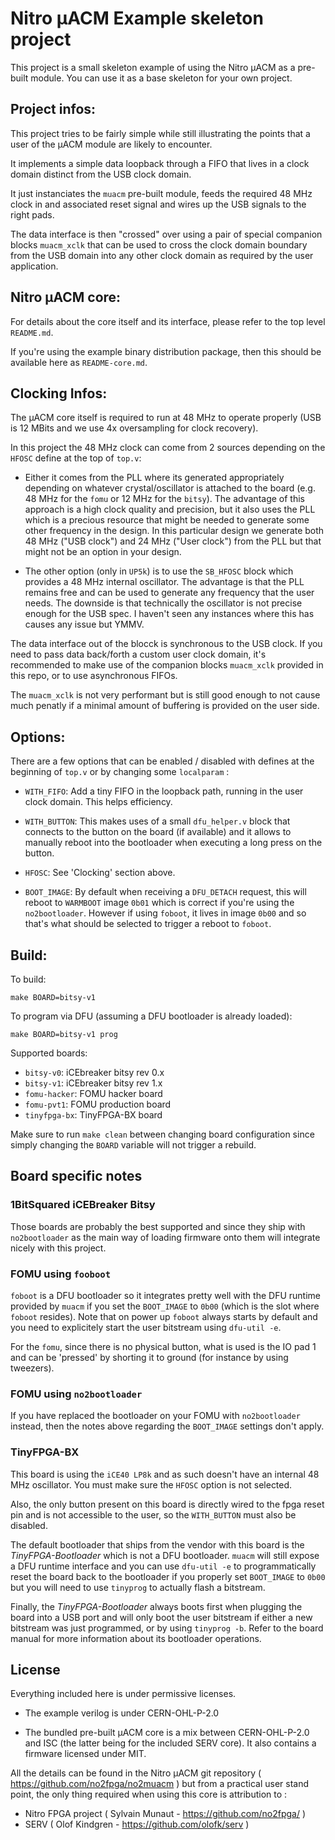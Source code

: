 Nitro μACM Example skeleton project
===================================

This project is a small skeleton example of using the Nitro μACM
as a pre-built module. You can use it as a base skeleton for your
own project.


Project infos:
--------------

This project tries to be fairly simple while still illustrating
the points that a user of the μACM module are likely to encounter.

It implements a simple data loopback through a FIFO that lives in
a clock domain distinct from the USB clock domain.

It just instanciates the `muacm` pre-built module, feeds the
required 48 MHz clock in and associated reset signal and wires
up the USB signals to the right pads.

The data interface is then "crossed" over using a pair of special
companion blocks `muacm_xclk` that can be used to cross the clock
domain boundary from the USB domain into any other clock domain
as required by the user application.


Nitro μACM core:
----------------

For details about the core itself and its interface, please
refer to the top level `README.md`.

If you're using the example binary distribution package, then
this should be available here as `README-core.md`.


Clocking Infos:
---------------

The μACM core itself is required to run at 48 MHz to operate
properly (USB is 12 MBits and we use 4x oversampling for clock
recovery).

In this project the 48 MHz clock can come from 2 sources depending
on the `HFOSC` define at the top of `top.v`:

 - Either it comes from the PLL where its generated appropriately
   depending on whatever crystal/oscillator is attached to the
   board (e.g. 48 MHz for the `fomu` or 12 MHz for the `bitsy`).
   The advantage of this approach is a high clock quality and
   precision, but it also uses the PLL which is a precious
   resource that might be needed to generate some other frequency
   in the design.
   In this particular design we generate both 48 MHz ("USB clock")
   and 24 MHz ("User clock") from the PLL but that might not be
   an option in your design.

 - The other option (only in `UP5k`) is to use the `SB_HFOSC`
   block which provides a 48 MHz internal oscillator.
   The advantage is that the PLL remains free and can be used
   to generate any frequency that the user needs.
   The downside is that technically the oscillator is not precise
   enough for the USB spec. I haven't seen any instances where this
   has causes any issue but YMMV.

The data interface out of the blocck is synchronous to the USB
clock. If you need to pass data back/forth a custom user clock
domain, it's recommended to make use of the companion blocks
`muacm_xclk` provided in this repo, or to use asynchronous FIFOs.

The `muacm_xclk` is not very performant but is still good enough
to not cause much penatly if a minimal amount of buffering is
provided on the user side.


Options:
--------

There are a few options that can be enabled / disabled with defines
at the beginning of `top.v` or by changing some `localparam` :

 - `WITH_FIFO`: Add a tiny FIFO in the loopback path, running in the
   user clock domain. This helps efficiency.

 - `WITH_BUTTON`: This makes uses of a small `dfu_helper.v` block
   that connects to the button on the board (if available) and
   it allows to manually reboot into the bootloader when executing
   a long press on the button.

 - `HFOSC`: See 'Clocking' section above.

 - `BOOT_IMAGE`: By default when receiving a `DFU_DETACH` request,
   this will reboot to `WARMBOOT` image `0b01` which is correct
   if you're using the `no2bootloader`. However if using `foboot`,
   it lives in image `0b00` and so that's what should be selected
   to trigger a reboot to `foboot`.


Build:
------

To build:

```
make BOARD=bitsy-v1
```


To program via DFU (assuming a DFU bootloader is already loaded):

```
make BOARD=bitsy-v1 prog
```


Supported boards:

  - `bitsy-v0`: iCEbreaker bitsy rev 0.x
  - `bitsy-v1`: iCEbreaker bitsy rev 1.x
  - `fomu-hacker`: FOMU hacker board
  - `fomu-pvt1`: FOMU production board
  - `tinyfpga-bx`: TinyFPGA-BX board

Make sure to run `make clean` between changing board configuration
since simply changing the `BOARD` variable will not trigger a rebuild.


Board specific notes
--------------------

### 1BitSquared iCEBreaker Bitsy

Those boards are probably the best supported and since they ship with
`no2bootloader` as the main way of loading firmware onto them will
integrate nicely with this project.


### FOMU using `fooboot`

`foboot` is a DFU bootloader so it integrates pretty well with the
DFU runtime provided by `muacm` if you set the `BOOT_IMAGE` to `0b00`
(which is the slot where `foboot` resides). Note that on power up
`foboot` always starts by default and you need to explicitely start
the user bitstream using `dfu-util -e`.

For the `fomu`, since there is no physical button, what is used is
the IO pad 1 and can be 'pressed' by shorting it to ground (for instance
by using tweezers).


### FOMU using `no2bootloader`

If you have replaced the bootloader on your FOMU with `no2bootloader`
instead, then the notes above regarding the `BOOT_IMAGE` settings don't
apply.


### TinyFPGA-BX

This board is using the `iCE40 LP8k` and as such doesn't have an internal
48 MHz oscillator. You must make sure the `HFOSC` option is not selected.

Also, the only button present on this board is directly wired to the
fpga reset pin and is not accessible to the user, so the `WITH_BUTTON`
must also be disabled.

The default bootloader that ships from the vendor with this board is
the _TinyFPGA-Bootloader_ which is not a DFU bootloader. `muacm` will
still expose a DFU runtime interface and you can use `dfu-util -e` to
programmatically reset the board back to the bootloader if you
properly set `BOOT_IMAGE` to `0b00` but you will need to use `tinyprog`
to actually flash a bitstream.

Finally, the _TinyFPGA-Bootloader_ always boots first when plugging
the board into a USB port and will only boot the user bitstream if
either a new bitstream was just programmed, or by using `tinyprog -b`.
Refer to the board manual for more information about its bootloader
operations.


License
-------

 Everything included here is under permissive licenses.

 - The example verilog is under CERN-OHL-P-2.0

 - The bundled pre-built μACM core is a mix between CERN-OHL-P-2.0 and
   ISC (the latter being for the included SERV core). It also contains
   a firmware licensed under MIT.

 All the details can be found in the Nitro μACM git repository
 ( https://github.com/no2fpga/no2muacm ) but from a practical user stand
 point, the only thing required when using this core is attribution to :

 - Nitro FPGA project ( Sylvain Munaut - https://github.com/no2fpga/ )
 - SERV ( Olof Kindgren - https://github.com/olofk/serv )
